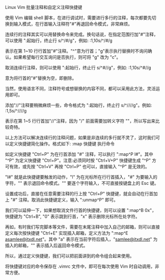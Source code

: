 Linux Vim 批量注释和自定义注释快捷键

使用 Vim 编辑 shell 脚本，在进行调试时，需要进行多行的注释，每次都要先切换到输入模式，在行首输入注释符"#"再退回命令模式，非常麻烦。

连续行的注释其实可以用替换命令来完成。换句话说，在指定范围行加"#"注释，可以使用 ":起始行，终止行 s/^/#/g"，例如:
:1,10s/^/#/g

表示在第 1~10 行行首加"#"注释。"^"意为行首；"g"表示执行替换时不询问确认。如果希望每行交互询问是否执行，则可将 "g" 改为 "c"。

取消连续行注释，则可以使用 ":起始行，终止行 s/^#//g"，例如:
:1,10s/^#//g

意为将行首的"#"替换为空，即删除。

当然，使用语言不同，注释符号或想替换的内容不同，都可以采用此方法，灵活运用即可。

添加"//"注释要稍微麻烦一些，命令格式为 ":起始行，终止行 s/^/\/\//g"。例如:
:1,5s/^/\/\//g

表示在第 1~5 行行首加"//"注释，因为 "/" 前面需要加转义字符 "\"，所以写出来比较奇特。

以上方法可以解决连续行的注释问题，如果是非连续的多行就不灵了，这时我们可以定义快捷键简化操作。格式如下:
:map 快捷键 执行命令

如定义快捷键 "Ctrl+P" 为在行首添加 "#" 注释，可以执行 ":map^P l#<Esc>"。其中 "^P" 为定义快捷键 "Ctrl+P"。注意:必须同时按 "Ctrl+V+P" 快捷键生成 "^P" 方可有效，或先按 "Ctrl+V" 再按 "Ctrl+P" 也可以，直接输入 "^P" 是无效的。

"l#<Esc>" 就是此快捷键要触发的动作，"l" 为在光标所在行行首插入，"#" 为要输入的字符，"<Esc>" 表示退回命令模式。"<Esc>" 要逐个字符输入，不可直接按键盘上的 Esc 键。

设置成功后，直接在任意需要注释的行上按 "Ctrl+P" 快捷键，就会自动在行首加上 "#" 注释。取消此快捷键定义，输入 ":unmap^P" 即可。

我们可以延伸一下，如果想取消文件行首的快捷键，则可以设置 ":map^B 0x"，快捷键为 "Ctrl+B", "0" 表示跳到行首，"x" 表示删除光标所在处字符。

再如，有时我们写完脚本等文件，需要在末尾注释中加入自己的邮箱，则可以直接定义每次按快捷键 "Ctrl+E" 实现插入邮箱，定义方法为 ":map^E asamlee@itxdl.net<Esc>"。其中 "a" 表示在当前字符后插入，"samlee@itxdl.net" 为插入的邮箱，"<Esc>" 表示插入后返回命令模式。

所以，通过定义快捷键，我们可以把前面讲到的命令组合起来使用。

将快捷键对应的命令保存在 .vimrc 文件中，即可在每次使用 Vim 时自动调用，非常方便。

